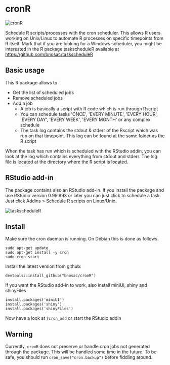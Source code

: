 cronR
=========

![cronR](inst/img/cronR-logo.png) 

Schedule R scripts/processes with the cron scheduler. This allows R users working on Unix/Linux to automate R processes on specific timepoints from R itself.
Mark that if you are looking for a Windows scheduler, you might be interested in the R package taskscheduleR available at
https://github.com/bnosac/taskscheduleR


Basic usage
-----------

This R package allows to 
* Get the list of scheduled jobs
* Remove scheduled jobs
* Add a job
  + A job is basically a script with R code which is run through Rscript
  + You can schedule tasks 'ONCE', 'EVERY MINUTE', 'EVERY HOUR', 'EVERY DAY', 'EVERY WEEK', 'EVERY MONTH' or any complex schedule
  + The task log contains the stdout & stderr of the Rscript which was run on that timepoint. This log can be found at the same folder as the R script

When the task has run which is scheduled with the RStudio addin, you can look at the log which contains everything from stdout and stderr. The log file is located at the directory where the R script is located.


RStudio add-in
-----------

The package contains also an RStudio add-in. If you install the package and use RStudio version 0.99.893 or later you can just click to schedule a task. Just click Addins > Schedule R scripts on Linux/Unix.

![taskscheduleR](inst/img/cronR-rstudioaddin.png) 

Install
-----------

Make sure the cron daemon is running. On Debian this is done as follows.
```
sudo apt-get update
sudo apt-get install -y cron
sudo cron start
```

Install the latest version from github:
```
devtools::install_github("bnosac/cronR")
```

If you want the RStudio add-in to work, also install miniUI, shiny and shinyFiles
```
install.packages('miniUI')
install.packages('shiny')
install.packages('shinyFiles')
```

Now have a look at `?cron_add` or start the RStudio addin


Warning
-----------

Currently, `cronR` does not preserve or handle cron jobs not
generated through the package. This will be handled some time in
the future. To be safe, you should run `cron_save("cron.backup")`
before fiddling around.

